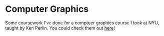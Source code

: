 Computer Graphics
=======
Some coursework I've done for a comptuer graphics course I took at NYU, taught by Ken Perlin. You could check them out [here](http://chrisjimenez.github.io/computergraphics/)!
